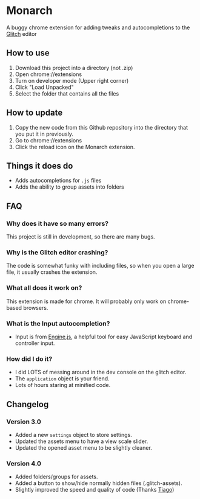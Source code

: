 # Monarch
A buggy chrome extension for adding tweaks and autocompletions to the [Glitch](https://glitch.com) editor

## How to use
1. Download this project into a directory (not .zip)
2. Open chrome://extensions
3. Turn on developer mode (Upper right corner)
4. Click "Load Unpacked"
5. Select the folder that contains all the files

## How to update
1. Copy the new code from this Github repository into the directory that you put it in previously.
2. Go to chrome://extensions
3. Click the reload icon on the Monarch extension.

## Things it does do
- Adds autocompletions for `.js` files
- Adds the ability to group assets into folders

## FAQ
### Why does it have so many errors?
This project is still in development, so there are many bugs.

### Why is the Glitch editor crashing?
The code is somewhat funky with including files, so when you open a large file, it usually crashes the extension.

### What all does it work on?
This extension is made for chrome. It will probably only work on chrome-based browsers.

### What is the Input autocompletion?
- Input is from [Engine.js](https://engine-js.glitch.me/), a helpful tool for easy JavaScript keyboard and controller input.

### How did I do it?
- I did LOTS of messing around in the dev console on the glitch editor.
- The `application` object is your friend.
- Lots of hours staring at minified code.


## Changelog
### Version 3.0
- Added a new `settings` object to store settings.
- Updated the assets menu to have a view scale slider.
- Updated the opened asset menu to be slightly cleaner.

### Version 4.0
- Added folders/groups for assets.
- Added a button to show/hide normally hidden files (.glitch-assets).
- Slightly improved the speed and quality of code (Thanks [Tiago](https://github.com/tiagorangel2011/))
